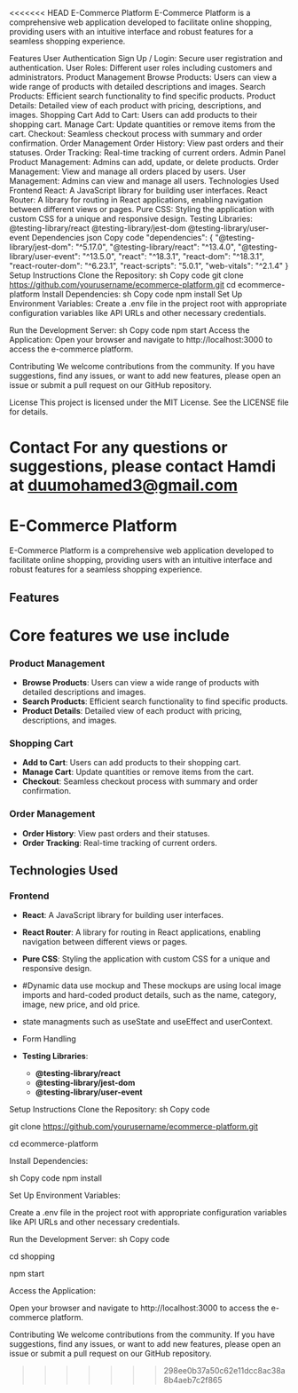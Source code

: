 <<<<<<< HEAD
E-Commerce Platform
E-Commerce Platform is a comprehensive web application developed to facilitate online shopping, providing users with an intuitive interface and robust features for a seamless shopping experience.

Features
User Authentication
Sign Up / Login: Secure user registration and authentication.
User Roles: Different user roles including customers and administrators.
Product Management
Browse Products: Users can view a wide range of products with detailed descriptions and images.
Search Products: Efficient search functionality to find specific products.
Product Details: Detailed view of each product with pricing, descriptions, and images.
Shopping Cart
Add to Cart: Users can add products to their shopping cart.
Manage Cart: Update quantities or remove items from the cart.
Checkout: Seamless checkout process with summary and order confirmation.
Order Management
Order History: View past orders and their statuses.
Order Tracking: Real-time tracking of current orders.
Admin Panel
Product Management: Admins can add, update, or delete products.
Order Management: View and manage all orders placed by users.
User Management: Admins can view and manage all users.
Technologies Used
Frontend
React: A JavaScript library for building user interfaces.
React Router: A library for routing in React applications, enabling navigation between different views or pages.
Pure CSS: Styling the application with custom CSS for a unique and responsive design.
Testing Libraries:
@testing-library/react
@testing-library/jest-dom
@testing-library/user-event
Dependencies
json
Copy code
"dependencies": {
  "@testing-library/jest-dom": "^5.17.0",
  "@testing-library/react": "^13.4.0",
  "@testing-library/user-event": "^13.5.0",
  "react": "^18.3.1",
  "react-dom": "^18.3.1",
  "react-router-dom": "^6.23.1",
  "react-scripts": "5.0.1",
  "web-vitals": "^2.1.4"
}
Setup Instructions
Clone the Repository:
sh
Copy code
git clone https://github.com/yourusername/ecommerce-platform.git
cd ecommerce-platform
Install Dependencies:
sh
Copy code
npm install
Set Up Environment Variables:
Create a .env file in the project root with appropriate configuration variables like API URLs and other necessary credentials.

Run the Development Server:
sh
Copy code
npm start
Access the Application:
Open your browser and navigate to http://localhost:3000 to access the e-commerce platform.

Contributing
We welcome contributions from the community. If you have suggestions, find any issues, or want to add new features, please open an issue or submit a pull request on our GitHub repository.

License
This project is licensed under the MIT License. See the LICENSE file for details.

Contact
For any questions or suggestions, please contact Hamdi at duumohamed3@gmail.com
=======
# E-Commerce Platform

E-Commerce Platform is a comprehensive web application developed to facilitate online shopping, providing users with an intuitive interface and robust features for a seamless shopping experience.

## Features
 # Core features we use include 
 
### Product Management
- **Browse Products**: Users can view a wide range of products with detailed descriptions and images.
- **Search Products**: Efficient search functionality to find specific products.
- **Product Details**: Detailed view of each product with pricing, descriptions, and images.

### Shopping Cart
- **Add to Cart**: Users can add products to their shopping cart.
- **Manage Cart**: Update quantities or remove items from the cart.
- **Checkout**: Seamless checkout process with summary and order confirmation.

### Order Management
- **Order History**: View past orders and their statuses.
- **Order Tracking**: Real-time tracking of current orders.

## Technologies Used

### Frontend
- **React**: A JavaScript library for building user interfaces.
- **React Router**: A library for routing in React applications, enabling navigation between different views or pages.
- **Pure CSS**: Styling the application with custom CSS for a unique and responsive design.
- #Dynamic  data use mockup and  These mockups are using local image imports and hard-coded product details, such as the name, category, image, new price, and old price.
-  state managments such as useState and  useEffect and userContext.
-  Form Handling
 
 
- **Testing Libraries**:
  - **@testing-library/react**
  - **@testing-library/jest-dom**
  - **@testing-library/user-event**
 
    
Setup Instructions
Clone the Repository:
sh
Copy code


git clone https://github.com/yourusername/ecommerce-platform.git

cd ecommerce-platform

Install Dependencies:

sh
Copy code
npm install

Set Up Environment Variables:

Create a .env file in the project root with appropriate configuration variables like API URLs and other necessary credentials.


Run the Development Server:
sh
Copy code

cd shopping

npm start

Access the Application:

Open your browser and navigate to http://localhost:3000 to access the e-commerce platform.

Contributing
We welcome contributions from the community. If you have suggestions, find any issues, or want to add new features, please open an issue or submit a pull request on our GitHub repository.
>>>>>>> 298ee0b37a50c62e11dcc8ac38a8b4aeb7c2f865

